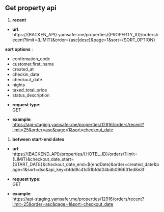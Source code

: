 ## Get property api  
1. **recent**  
* **url**:  
https://{BACKEN_API}.yamsafer.me/properties/{PROPERTY_ID}/orders/recent?limit={LIMIT}&order={asc|desc}&page=1&sort={SORT_OPTION}  

**sort options** :  

- confirmation_code
- customer.first_name
- created_at
- checkin_date
- checkout_date
- nights
- taxed_total_price
- status_description

* **request type**:  
GET  

* **example**:  
https://api-staging.yamsafer.me/properties/12916/orders/recent?limit=25&order=asc&page=1&sort=checkout_date

1. **between start-end dates**  
* **url**:  
https://{BACKEND_API}/properties/{HOTEL_ID}/orders/?limit={LIMIT}&checkout_date_start={START_DATE}&checkout_date_end=${endDate}&order=created_date&page=1&sort=dsc&api_key=bfdd9c41d51bfdd04bdb096631ed8e3f  
* **request type**:  
GET  

* **example**:  
https://api-staging.yamsafer.me/properties/12916/orders/recent?limit=25&order=asc&page=1&sort=checkout_date

